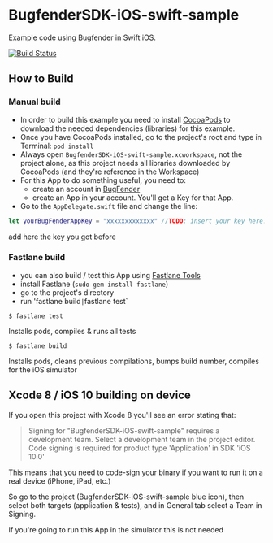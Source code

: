 # BugfenderSDK-iOS-swift-sample
Example code using Bugfender in Swift iOS.

[![Build Status](https://travis-ci.org/bugfender/BugfenderSDK-iOS-swift-sample.svg)](https://travis-ci.org/bugfender/BugfenderSDK-iOS-swift-sample)

## How to Build

### Manual build

- In order to build this example you need to install [CocoaPods](https://cocoapods.org) to download the needed dependencies (libraries) for this example.
- Once you have CocoaPods installed, go to the project's root and type in Terminal:
`pod install`
- Always open `BugfenderSDK-iOS-swift-sample.xcworkspace`, not the project alone, as this project needs all libraries downloaded by CocoaPods (and they're reference in the Workspace)
- For this App to do something useful, you need to:
    - create an account in [BugFender](https://app.bugfender.com)
    - create an App in your account. You'll get a Key for that App.
- Go to the `AppDelegate.swift` file and change the line:

```swift
let yourBugFenderAppKey = "xxxxxxxxxxxxx" //TODO: insert your key here!
```

add here the key you got before

### Fastlane build

- you can also build / test this App using [Fastlane Tools](https://fastlane.tools)
- install Fastlane (`sudo gem install fastlane`)
- go to the project's directory
- run 'fastlane build` | `fastlane test`

`$ fastlane test`

Installs pods, compiles & runs all tests

`$ fastlane build`

Installs pods, cleans previous compilations, bumps build number, compiles for the iOS simulator

## Xcode 8 / iOS 10 building on device

If you open this project with Xcode 8 you'll see an error stating that:
> Signing for "BugfenderSDK-iOS-swift-sample" requires a development team. Select a development team in the project editor.
Code signing is required for product type 'Application' in SDK 'iOS 10.0'

This means that you need to code-sign your binary if you want to run it on a real device (iPhone, iPad, etc.)

So go to the project (BugfenderSDK-iOS-swift-sample blue icon), then select both targets (application & tests), and in General tab select a Team in Signing.

If you're going to run this App in the simulator this is not needed
